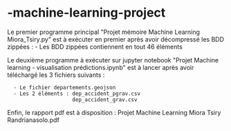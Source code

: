 # -machine-learning-project

Le premier programme principal "Projet mémoire Machine Learning Miora_Tsiry.py" est à exécuter en premier après avoir décompressé les BDD zippées : 
      - Les BDD zippées contiennent en tout 46 éléments
      
      
      
Le deuxième programme à exécuter sur jupyter notebook "Projet Machine learning - visualisation prédictions.ipynb" est à lancer après avoir téléchargé 
les 3 fichiers suivants : 

      - Le fichier departements.geojson 
      - Les 2 éléments : dep_accident_pgrav.csv 
                         dep_accident_grav.csv

Enfin, le rapport pdf est à disposition : Projet Machine Learning Miora Tsiry Randrianasolo.pdf
